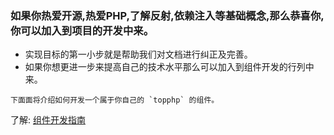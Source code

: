 ### 如果你热爱开源,热爱PHP,了解反射,依赖注入等基础概念,那么恭喜你,你可以加入到项目的开发中来。
* 实现目标的第一小步就是帮助我们对文档进行纠正及完善。
* 如果你想更进一步来提高自己的技术水平那么可以加入到组件开发的行列中来。

~~~ 
下面面将介绍如何开发一个属于你自己的 `topphp` 的组件。
~~~

了解: [组件开发指南](/zu-jian/zu-jian-kai-fa-zhi-nan.md)